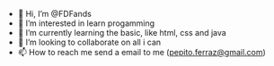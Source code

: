 - 👋 Hi, I’m @FDFands
- 👀 I’m interested in learn progamming
- 🌱 I’m currently learning the basic, like html, css and java
- 💞️ I’m looking to collaborate on all i can
- 📫 How to reach me send a email to me (pepito.ferraz@gmail.com)

<!---
FDFands/FDFands is a ✨ special ✨ repository because its `README.md` (this file) appears on your GitHub profile.
You can click the Preview link to take a look at your changes.
--->
